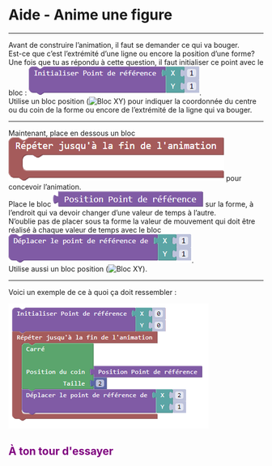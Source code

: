 # Aide - Anime une figure

---

Avant de construire l’animation, il faut se demander ce qui va bouger.  
Est-ce que c’est l’extrémité d’une ligne ou encore la position d’une forme?  
Une fois que tu as répondu à cette question, il faut initialiser ce point avec le bloc : ![Bloc Init Curseur][bloc_init_curseur].  
Utilise un bloc position (![Bloc XY][bloc_xy]) pour indiquer la coordonnée du centre ou du coin de la forme ou encore de l’extrémité de la ligne qui va bouger.

***

Maintenant, place en dessous un bloc ![Bloc Pour chaque image Faire][bloc_pour_image] pour concevoir l’animation.  
Place le bloc ![Bloc position curseur][bloc_pos_curseur] sur la forme, à l’endroit qui va devoir changer d’une valeur de temps à l’autre.  
N’oublie pas de placer sous ta forme la valeur de mouvement qui doit être réalisé à chaque valeur de temps avec le bloc ![Bloc déplacement curseur][bloc_dep_curseur].  
Utilise aussi un bloc position (![Bloc XY][bloc_xy]).

***

Voici un exemple de ce à quoi ça doit ressembler :

![Exemple animation][ex_p4]

## <span style="color: #800080">À ton tour d'essayer</span>

[bloc_init_curseur]: img/ini_pr.png
[bloc_xy]: img/animation_XY.png
[bloc_pour_image]: img/bloc_boucle_images.png
[bloc_pos_curseur]: img/pr.png
[bloc_dep_curseur]: img/dep_pr.png
[ex_p4]: img/ex_1_animation.png

